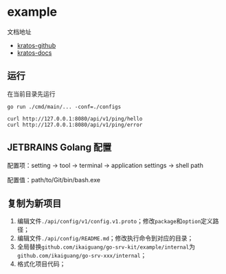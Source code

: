 # example

文档地址

- [kratos-github](https://github.com/go-kratos/kratos)
- [kratos-docs](https://go-kratos.dev/docs/)

## 运行

在当前目录先运行

```shell
go run ./cmd/main/... -conf=./configs

curl http://127.0.0.1:8080/api/v1/ping/hello
curl http://127.0.0.1:8080/api/v1/ping/error
```

## JETBRAINS Golang 配置

配置项：setting -> tool -> terminal -> application settings -> shell path

配置值：path/to/Git/bin/bash.exe

## 复制为新项目

1. 编辑文件`./api/config/v1/config.v1.proto`；修改`package`和`option`定义路径；
2. 编辑文件`./api/config/README.md`；修改执行命令到对应的目录；
3. 全局替换`github.com/ikaiguang/go-srv-kit/example/internal`为`github.com/ikaiguang/go-srv-xxx/internal`；
4. 格式化项目代码；
